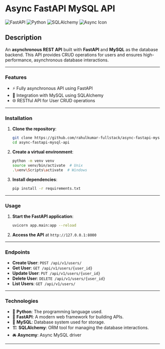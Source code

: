 # Async FastAPI MySQL API

![FastAPI](https://img.shields.io/badge/FastAPI-0078D7?style=for-the-badge&logo=fastapi&logoColor=white)  ![Python](https://img.shields.io/badge/Python-3776AB?style=for-the-badge&logo=python&logoColor=white)  ![SQLAlchemy](https://img.shields.io/badge/SQLAlchemy-BA2B00?style=for-the-badge&logo=sqlalchemy&logoColor=white)  ![Async Icon](https://img.shields.io/badge/Asyncmy-0078D7?style=for-the-badge&logo=asyncapi&logoColor=white)

## Description

An **asynchronous REST API** built with **FastAPI** and **MySQL** as the database backend. This API provides CRUD operations for users and ensures high-performance, asynchronous database interactions.

---

### Features

- ⚡ Fully asynchronous API using FastAPI
- 🔗 Integration with MySQL using SQLAlchemy
- 🌐 RESTful API for User CRUD operations

---

### Installation

1. **Clone the repository**:

   ```bash
   git clone https://github.com/rahulkumar-fullstack/async-fastapi-mysql-api.git
   cd async-fastapi-mysql-api

2. **Create a virtual environment**:

   ```bash
   python -m venv venv
   source venv/bin/activate  # Unix
   .\venv\Scripts\activate  # Windows

3. **Install dependencies**:

   ```bash
   pip install -r requirements.txt
   ```

---

### Usage

1. **Start the FastAPI application**:

   ```bash
   uvicorn app.main:app --reload
   ```

2. **Access the API** at `http://127.0.0.1:8000`

---

### Endpoints

- **Create User**: `POST /api/v1/users/`
- **Get User**: `GET /api/v1/users/{user_id}`
- **Update User**: `PUT /api/v1/users/{user_id}`
- **Delete User**: `DELETE /api/v1/users/{user_id}`
- **List Users**: `GET /api/v1/users/`

---

### Technologies

- 🐍 **Python**: The programming language used.
- 🔧 **FastAPI**: A modern web framework for building APIs.
- 🌱 **MySQL**: Database system used for storage.
- 🏗️ **SQLAlchemy**: ORM tool for managing the database interactions.
- 🚘 **Asyncmy**: Async MySQL driver
---
